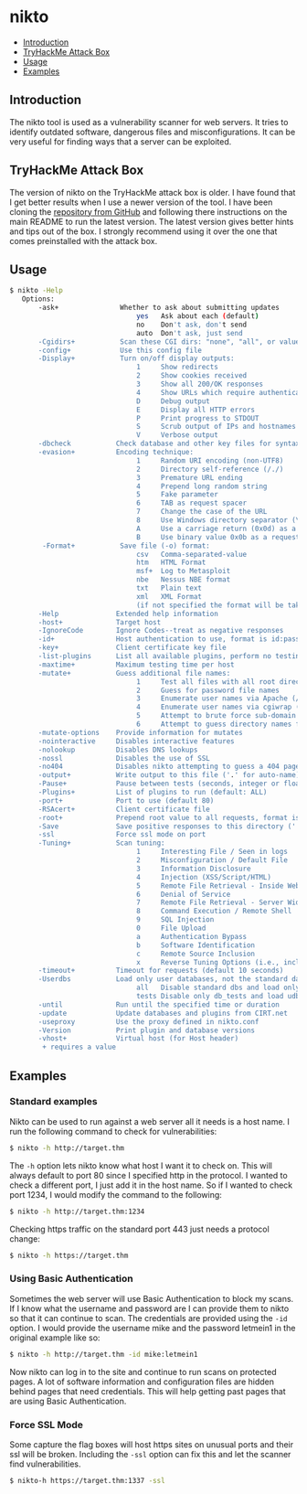 # nikto

- [Introduction](#introduction)
- [TryHackMe Attack Box](#tryhackme-attack-box)
- [Usage](#usage)
- [Examples](#examples)

## Introduction

The nikto tool is used as a vulnerability scanner for web servers. It tries to identify outdated software, dangerous files and misconfigurations. It can be very useful for finding ways that a server can be exploited.

## TryHackMe Attack Box

The version of nikto on the TryHackMe attack box is older. I have found that I get better results when I use a newer version of the tool. I have been cloning the [repository from GitHub](https://github.com/sullo/nikto) and following there instructions on the main README to run the latest version. The latest version gives better hints and tips out of the box. I strongly recommend using it over the one that comes preinstalled with the attack box.

## Usage

```bash
$ nikto -Help
   Options:
       -ask+               Whether to ask about submitting updates
                               yes   Ask about each (default)
                               no    Don't ask, don't send
                               auto  Don't ask, just send
       -Cgidirs+           Scan these CGI dirs: "none", "all", or values like "/cgi/ /cgi-a/"
       -config+            Use this config file
       -Display+           Turn on/off display outputs:
                               1     Show redirects
                               2     Show cookies received
                               3     Show all 200/OK responses
                               4     Show URLs which require authentication
                               D     Debug output
                               E     Display all HTTP errors
                               P     Print progress to STDOUT
                               S     Scrub output of IPs and hostnames
                               V     Verbose output
       -dbcheck           Check database and other key files for syntax errors
       -evasion+          Encoding technique:
                               1     Random URI encoding (non-UTF8)
                               2     Directory self-reference (/./)
                               3     Premature URL ending
                               4     Prepend long random string
                               5     Fake parameter
                               6     TAB as request spacer
                               7     Change the case of the URL
                               8     Use Windows directory separator (\)
                               A     Use a carriage return (0x0d) as a request spacer
                               B     Use binary value 0x0b as a request spacer
        -Format+           Save file (-o) format:
                               csv   Comma-separated-value
                               htm   HTML Format
                               msf+  Log to Metasploit
                               nbe   Nessus NBE format
                               txt   Plain text
                               xml   XML Format
                               (if not specified the format will be taken from the file extension passed to -output)
       -Help              Extended help information
       -host+             Target host
       -IgnoreCode        Ignore Codes--treat as negative responses
       -id+               Host authentication to use, format is id:pass or id:pass:realm
       -key+              Client certificate key file
       -list-plugins      List all available plugins, perform no testing
       -maxtime+          Maximum testing time per host
       -mutate+           Guess additional file names:
                               1     Test all files with all root directories
                               2     Guess for password file names
                               3     Enumerate user names via Apache (/~user type requests)
                               4     Enumerate user names via cgiwrap (/cgi-bin/cgiwrap/~user type requests)
                               5     Attempt to brute force sub-domain names, assume that the host name is the parent domain
                               6     Attempt to guess directory names from the supplied dictionary file
       -mutate-options    Provide information for mutates
       -nointeractive     Disables interactive features
       -nolookup          Disables DNS lookups
       -nossl             Disables the use of SSL
       -no404             Disables nikto attempting to guess a 404 page
       -output+           Write output to this file ('.' for auto-name)
       -Pause+            Pause between tests (seconds, integer or float)
       -Plugins+          List of plugins to run (default: ALL)
       -port+             Port to use (default 80)
       -RSAcert+          Client certificate file
       -root+             Prepend root value to all requests, format is /directory
       -Save              Save positive responses to this directory ('.' for auto-name)
       -ssl               Force ssl mode on port
       -Tuning+           Scan tuning:
                               1     Interesting File / Seen in logs
                               2     Misconfiguration / Default File
                               3     Information Disclosure
                               4     Injection (XSS/Script/HTML)
                               5     Remote File Retrieval - Inside Web Root
                               6     Denial of Service
                               7     Remote File Retrieval - Server Wide
                               8     Command Execution / Remote Shell
                               9     SQL Injection
                               0     File Upload
                               a     Authentication Bypass
                               b     Software Identification
                               c     Remote Source Inclusion
                               x     Reverse Tuning Options (i.e., include all except specified)
       -timeout+          Timeout for requests (default 10 seconds)
       -Userdbs           Load only user databases, not the standard databases
                               all   Disable standard dbs and load only user dbs
                               tests Disable only db_tests and load udb_tests
       -until             Run until the specified time or duration
       -update            Update databases and plugins from CIRT.net
       -useproxy          Use the proxy defined in nikto.conf
       -Version           Print plugin and database versions
       -vhost+            Virtual host (for Host header)
   		+ requires a value
```

## Examples

### Standard examples

Nikto can be used to run against a web server all it needs is a host name. I run the following command to check for vulnerabilities:

```bash
$ nikto -h http://target.thm
```

The `-h` option lets nikto know what host I want it to check on. This will always default to port 80 since I specified http in the protocol. I wanted to check a different port, I just add it in the host name. So if I wanted to check port 1234, I would modify the command to the following:

```bash
$ nikto -h http://target.thm:1234
```

Checking https traffic on the standard port 443 just needs a protocol change:

```bash
$ nikto -h https://target.thm
```

### Using Basic Authentication

Sometimes the web server will use Basic Authentication to block my scans. If I know what the username and password are I can provide them to nikto so that it can continue to scan. The credentials are provided using the `-id` option. I would provide the username mike and the password letmein1 in the original example like so:

```bash
$ nikto -h http://target.thm -id mike:letmein1
```

Now nikto can log in to the site and continue to run scans on protected pages. A lot of software information and configuration files are hidden behind pages that need credentials. This will help getting past pages that are using Basic Authentication.

### Force SSL Mode

Some capture the flag boxes will host https sites on unusual ports and their ssl will be broken. Including the `-ssl` option can fix this and let the scanner find vulnerabilities.

```bash
$ nikto-h https://target.thm:1337 -ssl
```
